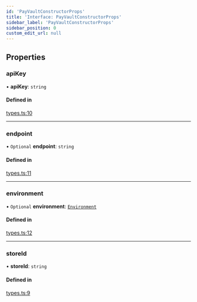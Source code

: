 ```yaml
---
id: 'PayVaultConstructorProps'
title: 'Interface: PayVaultConstructorProps'
sidebar_label: 'PayVaultConstructorProps'
sidebar_position: 0
custom_edit_url: null
---
```


## Properties

### apiKey

• **apiKey**: `string`

#### Defined in

[types.ts:10](https://github.com/Project-Krypto/ReactPayVault/blob/4db402f/src/lib/types.ts#L10)

---

### endpoint

• `Optional` **endpoint**: `string`

#### Defined in

[types.ts:11](https://github.com/Project-Krypto/ReactPayVault/blob/4db402f/src/lib/types.ts#L11)

---

### environment

• `Optional` **environment**: [`Environment`](../enums/Environment.md)

#### Defined in

[types.ts:12](https://github.com/Project-Krypto/ReactPayVault/blob/4db402f/src/lib/types.ts#L12)

---

### storeId

• **storeId**: `string`

#### Defined in

[types.ts:9](https://github.com/Project-Krypto/ReactPayVault/blob/4db402f/src/lib/types.ts#L9)
